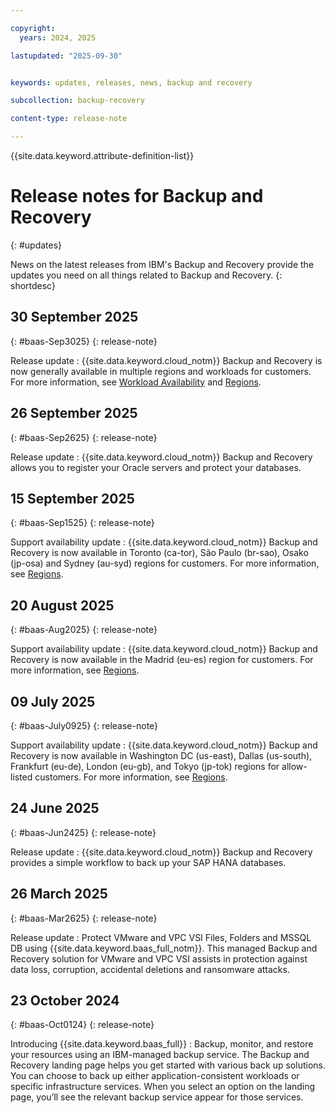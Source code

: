 ```yaml
---

copyright:
  years: 2024, 2025

lastupdated: "2025-09-30"


keywords: updates, releases, news, backup and recovery

subcollection: backup-recovery

content-type: release-note

---
```


{{site.data.keyword.attribute-definition-list}}

# Release notes for Backup and Recovery
{: #updates}

News on the latest releases from IBM's Backup and Recovery provide the updates you need on all things related to Backup and Recovery.
{: shortdesc}

## 30 September 2025
{: #baas-Sep3025}
{: release-note}

Release update
:  {{site.data.keyword.cloud_notm}} Backup and Recovery is now generally available in multiple regions and workloads for customers. For more information, see [Workload Availability](/docs/backup-recovery?topic=backup-recovery-getting-started-backup-recovery#baas-compare-workload-availability) and [Regions](/docs/backup-recovery?topic=backup-recovery-service-availability&interface=cli#service-availability-region).


## 26 September 2025
{: #baas-Sep2625}
{: release-note}

Release update
:  {{site.data.keyword.cloud_notm}} Backup and Recovery allows you to register your Oracle servers and protect your databases.

## 15 September 2025
{: #baas-Sep1525}
{: release-note}

Support availability update
:  {{site.data.keyword.cloud_notm}} Backup and Recovery is now available in Toronto (ca-tor), São Paulo (br-sao), Osako (jp-osa) and Sydney (au-syd) regions for customers. For more information, see [Regions](/docs/backup-recovery?topic=backup-recovery-service-availability&interface=cli#service-availability-region).

## 20 August 2025
{: #baas-Aug2025}
{: release-note}

Support availability update
:  {{site.data.keyword.cloud_notm}} Backup and Recovery is now available in the Madrid (eu-es) region for customers. For more information, see [Regions](/docs/backup-recovery?topic=backup-recovery-service-availability&interface=cli#service-availability-region).

## 09 July 2025
{: #baas-July0925}
{: release-note}

Support availability update
:  {{site.data.keyword.cloud_notm}} Backup and Recovery is now available in Washington DC (us-east), Dallas (us-south), Frankfurt (eu-de), London (eu-gb), and Tokyo (jp-tok) regions for allow-listed customers. For more information, see [Regions](/docs/backup-recovery?topic=backup-recovery-service-availability&interface=cli#service-availability-region).

## 24 June 2025
{: #baas-Jun2425}
{: release-note}

Release update
:  {{site.data.keyword.cloud_notm}} Backup and Recovery provides a simple workflow to back up your SAP HANA databases.

## 26 March 2025
{: #baas-Mar2625}
{: release-note}

Release update
:  Protect VMware and VPC VSI Files, Folders and MSSQL DB using {{site.data.keyword.baas_full_notm}}.
This managed Backup and Recovery solution for VMware and VPC VSI assists in protection against data loss, corruption, accidental deletions and ransomware attacks.

## 23 October 2024
{: #baas-Oct0124}
{: release-note}

Introducing {{site.data.keyword.baas_full}}
:  Backup, monitor, and restore your resources using an IBM-managed backup service. The Backup and Recovery landing page helps you get started with various back up solutions. You can choose to back up either application-consistent workloads or specific infrastructure services. When you select an option on the landing page, you’ll see the relevant backup service appear for those services.
